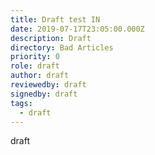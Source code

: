 ```yaml
---
title: Draft test IN
date: 2019-07-17T23:05:00.000Z
description: Draft
directory: Bad Articles
priority: 0
role: draft
author: draft
reviewedby: draft
signedby: draft
tags:
  - draft
---
```

draft
